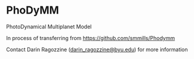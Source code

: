 # PhoDyMM

PhotoDynamical Multiplanet Model

In process of transferring from https://github.com/smmills/Phodymm

Contact Darin Ragozzine (darin_ragozzine@byu.edu) for more information
